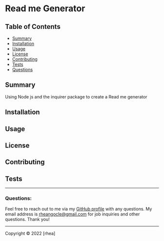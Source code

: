 # Read me Generator
  ## Table of Contents
  - [Summary](#Summary)
  - [Installation](#Installation)
  - [Usage](#Usage)
  - [License](#License)
  - [Contributing](#Contributing)
  - [Tests](#Tests)
  - [Questions](#Questions)
  
  ## Summary
  Using Node js and the inquirer package to create a Read me generator
  
  ## Installation

  ## Usage

  ## License

  ## Contributing

  ## Tests

  ***
  ### Questions:
  Feel free to reach out to me via my [GitHub profile](https://github.com/rheangocle) with any questions.
  My email address is rheangocle@gmail.com for job inquiries and other questions. Thank you!
  
  ---
  Copyright © 2022 [rhea]
